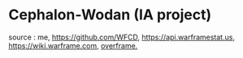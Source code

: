 # Cephalon-Wodan (IA project)
source : me, https://github.com/WFCD, https://api.warframestat.us, https://wiki.warframe.com, [overframe.](https://overframe.gg/)


